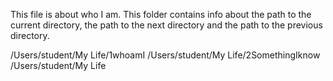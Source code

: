  This file is about who I am. 
This folder contains info about the path to the current directory, the 
path to the next directory and the path to the previous directory. 

/Users/student/My Life/1whoamI
/Users/student/My Life/2SomethingIknow 
/Users/student/My Life   
 


